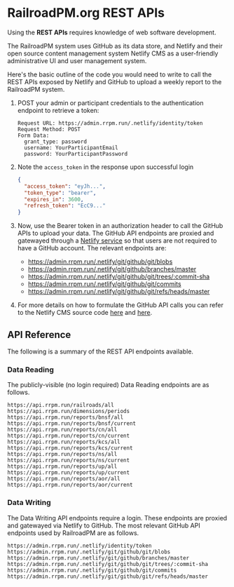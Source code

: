 # RailroadPM.org REST APIs

Using the **REST APIs** requires knowledge of web software development.

The RailroadPM system uses GitHub as its data store, and Netlify and their open source content management system Netlify CMS as a user-friendly administrative UI and user management system.

Here's the basic outline of the code you would need to write to call the REST APIs exposed by Netlify and GitHub to upload a weekly report to the RailroadPM system.

1.  POST your admin or participant credentials to the authentication endpoint to retrieve a token:

    ```
    Request URL: https://admin.rrpm.run/.netlify/identity/token
    Request Method: POST
    Form Data:
      grant_type: password
      username: YourParticipantEmail
      password: YourParticipantPassword
    ```

1.  Note the `access_token` in the response upon successful login

    ```json
    {
      "access_token": "eyJh...",
      "token_type": "bearer",
      "expires_in": 3600,
      "refresh_token": "EcC9..."
    }
    ```

1.  Now, use the Bearer token in an authorization header to call the GitHub APIs to upload your data. The GitHub API endpoints are proxied and gatewayed through a [Netlify service](https://www.netlify.com/docs/git-gateway/) so that users are not required to have a GitHub account. The relevant endpoints are:

    - https://admin.rrpm.run/.netlify/git/github/git/blobs
    - https://admin.rrpm.run/.netlify/git/github/branches/master
    - https://admin.rrpm.run/.netlify/git/github/git/trees/:commit-sha
    - https://admin.rrpm.run/.netlify/git/github/git/commits
    - https://admin.rrpm.run/.netlify/git/github/git/refs/heads/master

1.  For more details on how to formulate the GitHub API calls you can refer to the Netlify CMS source code [here](https://github.com/netlify/netlify-cms/blob/b65f68efd46e4ae01064afd8aa3ecd181a8a3c4d/src/backends/github/implementation.js) and [here](https://github.com/netlify/netlify-cms/blob/55a24a75c14fcef97b19f9c1fe6cc1579e0b59c2/src/backends/github/API.js).

## API Reference

The following is a summary of the REST API endpoints available.

### Data Reading

The publicly-visible (no login required) Data Reading endpoints are as follows.

```
https://api.rrpm.run/railroads/all
https://api.rrpm.run/dimensions/periods
https://api.rrpm.run/reports/bnsf/all
https://api.rrpm.run/reports/bnsf/current
https://api.rrpm.run/reports/cn/all
https://api.rrpm.run/reports/cn/current
https://api.rrpm.run/reports/kcs/all
https://api.rrpm.run/reports/kcs/current
https://api.rrpm.run/reports/ns/all
https://api.rrpm.run/reports/ns/current
https://api.rrpm.run/reports/up/all
https://api.rrpm.run/reports/up/current
https://api.rrpm.run/reports/aor/all
https://api.rrpm.run/reports/aor/current
```

### Data Writing

The Data Writing API endpoints require a login. These endpoints are proxied and gatewayed via Netlify to GitHub. The most relevant GitHub API endpoints used by RailroadPM are as follows.

```
https://admin.rrpm.run/.netlify/identity/token
https://admin.rrpm.run/.netlify/git/github/git/blobs
https://admin.rrpm.run/.netlify/git/github/branches/master
https://admin.rrpm.run/.netlify/git/github/git/trees/:commit-sha
https://admin.rrpm.run/.netlify/git/github/git/commits
https://admin.rrpm.run/.netlify/git/github/git/refs/heads/master
```
